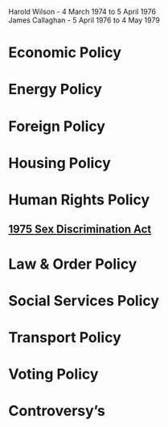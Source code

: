 Harold Wilson - 4 March 1974 to 5 April 1976  
James Callaghan - 5 April 1976 to 4 May 1979  
# Economic Policy

# Energy Policy

# Foreign Policy

# Housing Policy

# Human Rights Policy

## [1975 Sex Discrimination Act](1975%20Sex%20Discrimination%20Act)
# Law & Order Policy

# Social Services Policy

# Transport Policy

# Voting Policy

# Controversy’s
